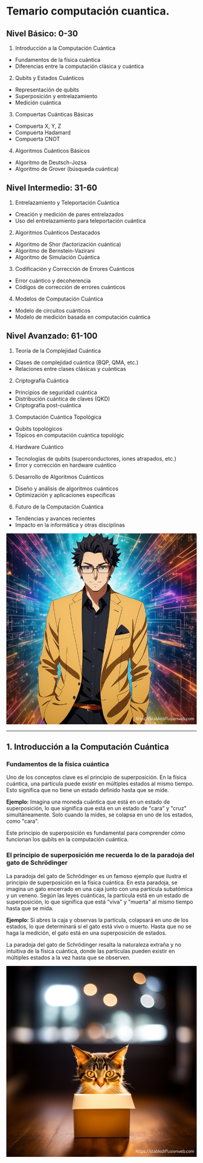 # Temario computación cuantica.

## Nivel Básico: 0-30

1. Introducción a la Computación Cuántica

- Fundamentos de la física cuántica
- Diferencias entre la computación clásica y cuántica

2. Qubits y Estados Cuánticos

- Representación de qubits
- Superposición y entrelazamiento
- Medición cuántica

3. Compuertas Cuánticas Básicas

- Compuerta X, Y, Z
- Compuerta Hadamard
- Compuerta CNOT

4. Algoritmos Cuánticos Básicos

- Algoritmo de Deutsch-Jozsa
- Algoritmo de Grover (búsqueda cuántica)

## Nivel Intermedio: 31-60

1. Entrelazamiento y Teleportación Cuántica

- Creación y medición de pares entrelazados
- Uso del entrelazamiento para teleportación cuántica

2. Algoritmos Cuánticos Destacados

- Algoritmo de Shor (factorización cuántica)
- Algoritmo de Bernstein-Vazirani
- Algoritmo de Simulación Cuántica

3. Codificación y Corrección de Errores Cuánticos

- Error cuántico y decoherencia
- Códigos de corrección de errores cuánticos

4. Modelos de Computación Cuántica

- Modelo de circuitos cuánticos
- Modelo de medición basada en computación cuántica

## Nivel Avanzado: 61-100

1. Teoría de la Complejidad Cuántica

- Clases de complejidad cuántica (BQP, QMA, etc.)
- Relaciones entre clases clásicas y cuánticas

2. Criptografía Cuántica

- Principios de seguridad cuántica
- Distribución cuántica de claves (QKD)
- Criptografía post-cuántica

3. Computación Cuántica Topológica

- Qubits topológicos
- Tópicos en computación cuántica topológic

4. Hardware Cuántico

- Tecnologías de qubits (superconductores, iones atrapados, etc.)
- Error y corrección en hardware cuántico

5. Desarrollo de Algoritmos Cuánticos

- Diseño y análisis de algoritmos cuánticos
- Optimización y aplicaciones específicas

6. Futuro de la Computación Cuántica

- Tendencias y avances recientes
- Impacto en la informática y otras disciplinas

![QuantumFer.png](QuantumFer.png)

---

## 1. Introducción a la Computación Cuántica

### Fundamentos de la física cuántica

Uno de los conceptos clave es el principio de superposición. En la física cuántica, una partícula puede existir en múltiples estados al mismo tiempo. Esto significa que no tiene un estado definido hasta que se mide.

**Ejemplo:** Imagina una moneda cuántica que está en un estado de superposición, lo que significa que está en un estado de "cara" y "cruz" simultáneamente. Solo cuando la mides, se colapsa en uno de los estados, como "cara".

Este principio de superposición es fundamental para comprender cómo funcionan los qubits en la computación cuántica. 

### El principio de superposición me recuerda lo de la paradoja del gato de Schrödinger

La paradoja del gato de Schrödinger es un famoso ejemplo que ilustra el principio de superposición en la física cuántica. En esta paradoja, se imagina un gato encerrado en una caja junto con una partícula subatómica y un veneno. Según las leyes cuánticas, la partícula está en un estado de superposición, lo que significa que está "viva" y "muerta" al mismo tiempo hasta que se mida.

**Ejemplo:** Si abres la caja y observas la partícula, colapsará en uno de los estados, lo que determinará si el gato está vivo o muerto. Hasta que no se haga la medición, el gato está en una superposición de estados.

La paradoja del gato de Schrödinger resalta la naturaleza extraña y no intuitiva de la física cuántica, donde las partículas pueden existir en múltiples estados a la vez hasta que se observen. 

![GatoDeSchrodinger.png](GatoDeSchrodinger.png "Gato de Schrödinger")

